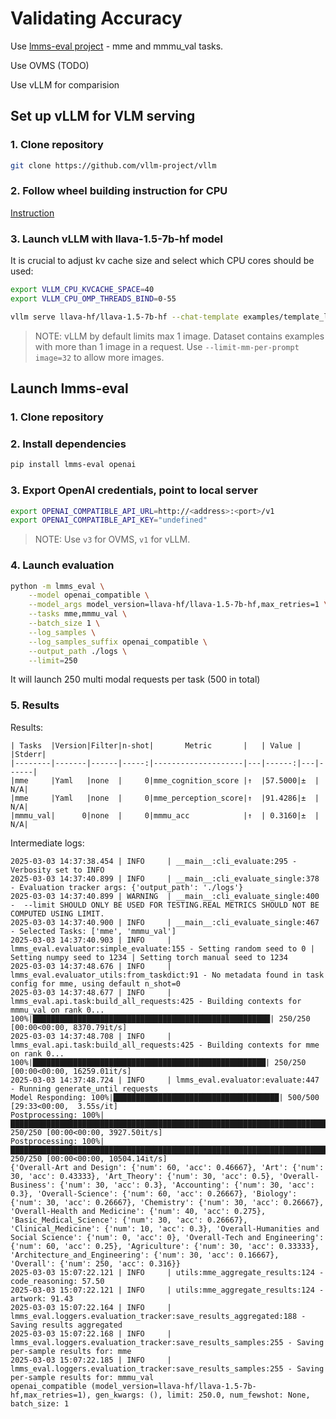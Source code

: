# Validating Accuracy

Use [lmms-eval project](https://github.com/EvolvingLMMs-Lab/lmms-eval) - mme and mmmu_val tasks.

Use OVMS (TODO)

Use vLLM for comparision

## Set up vLLM for VLM serving

### 1. Clone repository

```bash
git clone https://github.com/vllm-project/vllm
```

### 2. Follow wheel building instruction for CPU

[Instruction](https://github.com/vllm-project/vllm/blob/main/docs/source/getting_started/installation/cpu/build.inc.md)

### 3. Launch vLLM with llava-1.5-7b-hf model

It is crucial to adjust kv cache size and select which CPU cores should be used:

```bash
export VLLM_CPU_KVCACHE_SPACE=40
export VLLM_CPU_OMP_THREADS_BIND=0-55
```

```bash
vllm serve llava-hf/llava-1.5-7b-hf --chat-template examples/template_llava.jinja --port 11828 --limit-mm-per-prompt image=32
```

> NOTE: vLLM by default limits max 1 image. Dataset contains examples with more than 1 image in a request. Use `--limit-mm-per-prompt image=32` to allow more images.


## Launch lmms-eval

### 1. Clone repository

### 2. Install dependencies

```bash
pip install lmms-eval openai
```

### 3. Export OpenAI credentials, point to local server

```bash
export OPENAI_COMPATIBLE_API_URL=http://<address>:<port>/v1
export OPENAI_COMPATIBLE_API_KEY="undefined"
```

> NOTE: Use `v3` for OVMS, `v1` for vLLM.

### 4. Launch evaluation

```bash
python -m lmms_eval \
    --model openai_compatible \
    --model_args model_version=llava-hf/llava-1.5-7b-hf,max_retries=1 \
    --tasks mme,mmmu_val \
    --batch_size 1 \
    --log_samples \
    --log_samples_suffix openai_compatible \
    --output_path ./logs \
    --limit=250
```

It will launch 250 multi modal requests per task (500 in total) 

### 5. Results

Results:
```
| Tasks  |Version|Filter|n-shot|       Metric       |   | Value |   |Stderr|
|--------|-------|------|-----:|--------------------|---|------:|---|------|
|mme     |Yaml   |none  |     0|mme_cognition_score |↑  |57.5000|±  |   N/A|
|mme     |Yaml   |none  |     0|mme_perception_score|↑  |91.4286|±  |   N/A|
|mmmu_val|      0|none  |     0|mmmu_acc            |↑  | 0.3160|±  |   N/A|
```

Intermediate logs:

```
2025-03-03 14:37:38.454 | INFO     | __main__:cli_evaluate:295 - Verbosity set to INFO
2025-03-03 14:37:40.899 | INFO     | __main__:cli_evaluate_single:378 - Evaluation tracker args: {'output_path': './logs'}
2025-03-03 14:37:40.899 | WARNING  | __main__:cli_evaluate_single:400 -  --limit SHOULD ONLY BE USED FOR TESTING.REAL METRICS SHOULD NOT BE COMPUTED USING LIMIT.
2025-03-03 14:37:40.900 | INFO     | __main__:cli_evaluate_single:467 - Selected Tasks: ['mme', 'mmmu_val']
2025-03-03 14:37:40.903 | INFO     | lmms_eval.evaluator:simple_evaluate:155 - Setting random seed to 0 | Setting numpy seed to 1234 | Setting torch manual seed to 1234
2025-03-03 14:37:48.676 | INFO     | lmms_eval.evaluator_utils:from_taskdict:91 - No metadata found in task config for mme, using default n_shot=0
2025-03-03 14:37:48.677 | INFO     | lmms_eval.api.task:build_all_requests:425 - Building contexts for mmmu_val on rank 0...
100%|█████████████████████████████████████████████████████| 250/250 [00:00<00:00, 8370.79it/s]
2025-03-03 14:37:48.708 | INFO     | lmms_eval.api.task:build_all_requests:425 - Building contexts for mme on rank 0...
100%|████████████████████████████████████████████████████| 250/250 [00:00<00:00, 16259.01it/s]
2025-03-03 14:37:48.724 | INFO     | lmms_eval.evaluator:evaluate:447 - Running generate_until requests
Model Responding: 100%|█████████████████████████████████████| 500/500 [29:33<00:00,  3.55s/it]
Postprocessing: 100%|███████████████████████████████████████████████████████████████████████████████████████████████████████████████████████████████████████████████████████████████████| 250/250 [00:00<00:00, 3927.50it/s]
Postprocessing: 100%|██████████████████████████████████████████████████████████████████████████████████████████████████████████████████████████████████████████████████████████████████| 250/250 [00:00<00:00, 10504.14it/s]
{'Overall-Art and Design': {'num': 60, 'acc': 0.46667}, 'Art': {'num': 30, 'acc': 0.43333}, 'Art_Theory': {'num': 30, 'acc': 0.5}, 'Overall-Business': {'num': 30, 'acc': 0.3}, 'Accounting': {'num': 30, 'acc': 0.3}, 'Overall-Science': {'num': 60, 'acc': 0.26667}, 'Biology': {'num': 30, 'acc': 0.26667}, 'Chemistry': {'num': 30, 'acc': 0.26667}, 'Overall-Health and Medicine': {'num': 40, 'acc': 0.275}, 'Basic_Medical_Science': {'num': 30, 'acc': 0.26667}, 'Clinical_Medicine': {'num': 10, 'acc': 0.3}, 'Overall-Humanities and Social Science': {'num': 0, 'acc': 0}, 'Overall-Tech and Engineering': {'num': 60, 'acc': 0.25}, 'Agriculture': {'num': 30, 'acc': 0.33333}, 'Architecture_and_Engineering': {'num': 30, 'acc': 0.16667}, 'Overall': {'num': 250, 'acc': 0.316}}
2025-03-03 15:07:22.121 | INFO     | utils:mme_aggregate_results:124 - code_reasoning: 57.50
2025-03-03 15:07:22.121 | INFO     | utils:mme_aggregate_results:124 - artwork: 91.43
2025-03-03 15:07:22.164 | INFO     | lmms_eval.loggers.evaluation_tracker:save_results_aggregated:188 - Saving results aggregated
2025-03-03 15:07:22.168 | INFO     | lmms_eval.loggers.evaluation_tracker:save_results_samples:255 - Saving per-sample results for: mme
2025-03-03 15:07:22.185 | INFO     | lmms_eval.loggers.evaluation_tracker:save_results_samples:255 - Saving per-sample results for: mmmu_val
openai_compatible (model_version=llava-hf/llava-1.5-7b-hf,max_retries=1), gen_kwargs: (), limit: 250.0, num_fewshot: None, batch_size: 1
```
